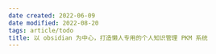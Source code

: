 ```yaml
---
date created: 2022-06-09
date modified: 2022-08-20
tags: article/todo
title: 以 obsidian 为中心，打造懒人专用的个人知识管理 PKM 系统
---
```

